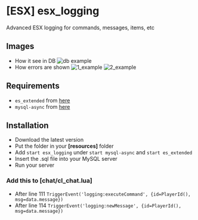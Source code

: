 # [ESX] esx_logging
 Advanced ESX logging for commands, messages, items, etc

## Images
- How it see in DB
![db example](https://i.imgur.com/6qGiyCQ.png)
- How errors are shown
![1_example](https://i.imgur.com/h2t5zib.png)
![2_example](https://i.imgur.com/LyuC4IC.png)

## Requirements
- `es_extended` from [here](https://github.com/ESX-Org/es_extended)
- `mysql-async` from [here](https://github.com/brouznouf/fivem-mysql-async)

## Installation
- Download the latest version
- Put the folder in your **[resources]** folder
- Add `start esx_logging` under `start mysql-async` and `start es_extended`
- Insert the .sql file into your MySQL server
- Run your server
### Add this to [chat/cl_chat.lua]
- After line 111 `TriggerEvent('logging:executeCommand', {id=PlayerId(), msg=data.message})`
- After line 114 `TriggerEvent('logging:newMessage', {id=PlayerId(), msg=data.message})`
